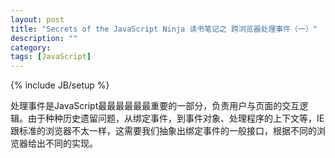 ```yaml
---
layout: post
title: "Secrets of the JavaScript Ninja 读书笔记之 跨浏览器处理事件（一）"
description: ""
category: 
tags: [JavaScript]
---
```

{% include JB/setup %}

处理事件是JavaScript最最最最最最重要的一部分，负责用户与页面的交互逻辑。由于种种历史遗留问题，从绑定事件，到事件对象、处理程序的上下文等，IE跟标准的浏览器不太一样，这需要我们抽象出绑定事件的一般接口，根据不同的浏览器给出不同的实现。
